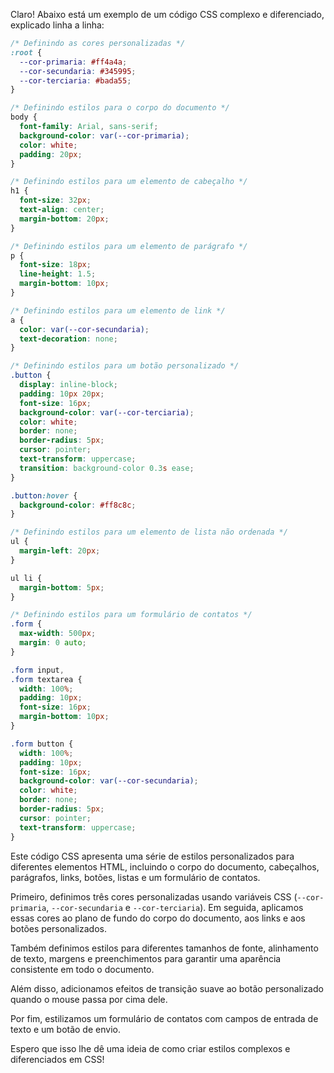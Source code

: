 Claro! Abaixo está um exemplo de um código CSS complexo e diferenciado, explicado linha a linha:

```css
/* Definindo as cores personalizadas */
:root {
  --cor-primaria: #ff4a4a;
  --cor-secundaria: #345995;
  --cor-terciaria: #bada55;
}

/* Definindo estilos para o corpo do documento */
body {
  font-family: Arial, sans-serif;
  background-color: var(--cor-primaria);
  color: white;
  padding: 20px;
}

/* Definindo estilos para um elemento de cabeçalho */
h1 {
  font-size: 32px;
  text-align: center;
  margin-bottom: 20px;
}

/* Definindo estilos para um elemento de parágrafo */
p {
  font-size: 18px;
  line-height: 1.5;
  margin-bottom: 10px;
}

/* Definindo estilos para um elemento de link */
a {
  color: var(--cor-secundaria);
  text-decoration: none;
}

/* Definindo estilos para um botão personalizado */
.button {
  display: inline-block;
  padding: 10px 20px;
  font-size: 16px;
  background-color: var(--cor-terciaria);
  color: white;
  border: none;
  border-radius: 5px;
  cursor: pointer;
  text-transform: uppercase;
  transition: background-color 0.3s ease;
}

.button:hover {
  background-color: #ff8c8c;
}

/* Definindo estilos para um elemento de lista não ordenada */
ul {
  margin-left: 20px;
}

ul li {
  margin-bottom: 5px;
}

/* Definindo estilos para um formulário de contatos */
.form {
  max-width: 500px;
  margin: 0 auto;
}

.form input,
.form textarea {
  width: 100%;
  padding: 10px;
  font-size: 16px;
  margin-bottom: 10px;
}

.form button {
  width: 100%;
  padding: 10px;
  font-size: 16px;
  background-color: var(--cor-secundaria);
  color: white;
  border: none;
  border-radius: 5px;
  cursor: pointer;
  text-transform: uppercase;
}
```

Este código CSS apresenta uma série de estilos personalizados para diferentes elementos HTML, incluindo o corpo do documento, cabeçalhos, parágrafos, links, botões, listas e um formulário de contatos.

Primeiro, definimos três cores personalizadas usando variáveis CSS (`--cor-primaria`, `--cor-secundaria` e `--cor-terciaria`). Em seguida, aplicamos essas cores ao plano de fundo do corpo do documento, aos links e aos botões personalizados.

Também definimos estilos para diferentes tamanhos de fonte, alinhamento de texto, margens e preenchimentos para garantir uma aparência consistente em todo o documento.

Além disso, adicionamos efeitos de transição suave ao botão personalizado quando o mouse passa por cima dele.

Por fim, estilizamos um formulário de contatos com campos de entrada de texto e um botão de envio.

Espero que isso lhe dê uma ideia de como criar estilos complexos e diferenciados em CSS!
